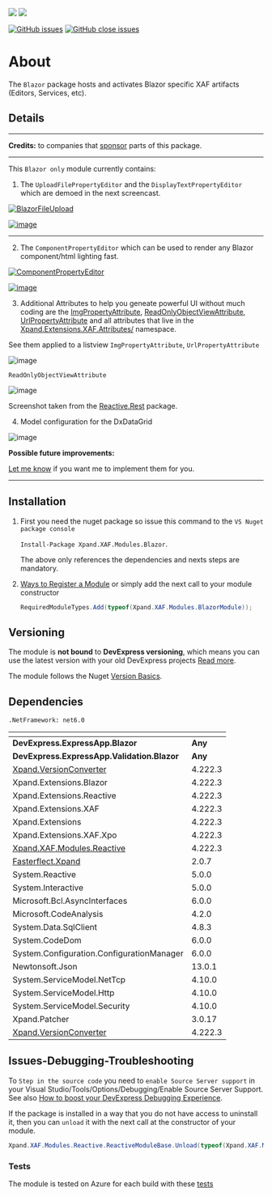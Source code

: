 ![](http://45-126-125-189.cloud-xip.com/nuget/v/Xpand.XAF.Modules.Blazor.svg?&style=flat) ![](http://45-126-125-189.cloud-xip.com/nuget/dt/Xpand.XAF.Modules.Blazor.svg?&style=flat)

[![GitHub issues](http://45-126-125-189.cloud-xip.com/github/issues/eXpandFramework/expand/Blazor.svg)](https://github.com/eXpandFramework/eXpand/issues?utf8=%E2%9C%93&q=is%3Aissue+is%3Aopen+sort%3Aupdated-desc+label%3AReactive.XAF+label%3ABlazor) [![GitHub close issues](http://45-126-125-189.cloud-xip.com/github/issues-closed/eXpandFramework/eXpand/Blazor.svg)](https://github.com/eXpandFramework/eXpand/issues?utf8=%E2%9C%93&q=is%3Aissue+is%3Aclosed+sort%3Aupdated-desc+label%3AReactive.XAF+label%3ABlazor)
# About 

The `Blazor` package hosts and activates Blazor specific XAF artifacts (Editors, Services, etc).

## Details

---

**Credits:** to companies that [sponsor](https://github.com/sponsors/apobekiaris) parts of this package.

---

This `Blazor only` module currently contains: 

1. The `UploadFilePropertyEditor` and the `DisplayTextPropertyEditor` which are demoed in the next screencast.

<twitter tags="#Blazor">

[![BlazorFileUpload](https://user-images.githubusercontent.com/159464/102690443-2274fe00-420e-11eb-88e9-0d5014a7280c.gif)
](https://youtu.be/SroXOxf_m74)

</twitter>

[![image](https://user-images.githubusercontent.com/159464/87556331-2fba1980-c6bf-11ea-8a10-e525dda86364.png)](https://youtu.be/SroXOxf_m74)

---

2. The `ComponentPropertyEditor` which can be used to render any Blazor component/html lighting fast. 

<twitter tags="#WinForms #WebForms">

[![ComponentPropertyEditor](https://user-images.githubusercontent.com/131656/109025740-aee8e480-76c7-11eb-8b05-5dc4675fb924.gif)
](2)

</twitter>


[![image](https://user-images.githubusercontent.com/159464/87556331-2fba1980-c6bf-11ea-8a10-e525dda86364.png)](https://youtu.be/VyP53DkIgTc)


3. Additional Attributes to help you geneate powerful UI without much coding are the [ImgPropertyAttribute](https://github.com/eXpandFramework/Reactive.XAF/blob/master/src/Extensions/Xpand.Extensions.XAF/Attributes/ImgPropertyAttribute.cs), [ReadOnlyObjectViewAttribute](https://github.com/eXpandFramework/Reactive.XAF/blob/master/src/Extensions/Xpand.Extensions.XAF/Attributes/ReadOnlyObjectViewAttribute.cs), [UrlPropertyAttribute](https://github.com/eXpandFramework/Reactive.XAF/blob/master/src/Extensions/Xpand.Extensions.XAF/Attributes/UrlPropertyAttribute.cs) and all attributes that live in the [Xpand.Extensions.XAF.Attributes/](https://github.com/eXpandFramework/Reactive.XAF/tree/master/src/Extensions/Xpand.Extensions.XAF/Attributes) namespace.

See them applied to a listview `ImgPropertyAttribute`, `UrlPropertyAttribute`

![image](https://user-images.githubusercontent.com/159464/184247680-7217af87-c637-45b5-ad59-b787b11dca6a.png)

`ReadOnlyObjectViewAttribute`

![image](https://user-images.githubusercontent.com/159464/184247883-db757729-e6e9-4e40-8090-af692a87a9dd.png)

Screenshot taken from the [Reactive.Rest](https://github.com/eXpandFramework/Reactive.XAF/tree/master/src/Modules/Reactive.Rest) package.

4. Model configuration for the DxDataGrid

![image](https://user-images.githubusercontent.com/159464/184248412-0f2bac55-ef0f-49da-a92e-aa15f5b4b483.png)


**Possible future improvements:**

[Let me know](https://github.com/sponsors/apobekiaris) if you want me to implement them for you.

---


## Installation 
1. First you need the nuget package so issue this command to the `VS Nuget package console` 

   `Install-Package Xpand.XAF.Modules.Blazor`.

    The above only references the dependencies and nexts steps are mandatory.

2. [Ways to Register a Module](https://documentation.devexpress.com/eXpressAppFramework/118047/Concepts/Application-Solution-Components/Ways-to-Register-a-Module)
or simply add the next call to your module constructor
    ```cs
    RequiredModuleTypes.Add(typeof(Xpand.XAF.Modules.BlazorModule));
    ```
## Versioning
The module is **not bound** to **DevExpress versioning**, which means you can use the latest version with your old DevExpress projects [Read more](https://github.com/eXpandFramework/XAF/tree/master/tools/Xpand.VersionConverter).

The module follows the Nuget [Version Basics](https://docs.microsoft.com/en-us/nuget/reference/package-versioning#version-basics).
## Dependencies
`.NetFramework: net6.0`

|<!-- -->|<!-- -->
|----|----
|**DevExpress.ExpressApp.Blazor**|**Any**
 |**DevExpress.ExpressApp.Validation.Blazor**|**Any**
|[Xpand.VersionConverter](https://github.com/eXpandFramework/Reactive.XAF/tree/master/tools/Xpand.VersionConverter)|4.222.3
 |Xpand.Extensions.Blazor|4.222.3
 |Xpand.Extensions.Reactive|4.222.3
 |Xpand.Extensions.XAF|4.222.3
 |Xpand.Extensions|4.222.3
 |Xpand.Extensions.XAF.Xpo|4.222.3
 |[Xpand.XAF.Modules.Reactive](https://github.com/eXpandFramework/Reactive.XAF/tree/master/src/Modules/Xpand.XAF.Modules.Reactive)|4.222.3
 |[Fasterflect.Xpand](https://github.com/eXpandFramework/Fasterflect)|2.0.7
 |System.Reactive|5.0.0
 |System.Interactive|5.0.0
 |Microsoft.Bcl.AsyncInterfaces|6.0.0
 |Microsoft.CodeAnalysis|4.2.0
 |System.Data.SqlClient|4.8.3
 |System.CodeDom|6.0.0
 |System.Configuration.ConfigurationManager|6.0.0
 |Newtonsoft.Json|13.0.1
 |System.ServiceModel.NetTcp|4.10.0
 |System.ServiceModel.Http|4.10.0
 |System.ServiceModel.Security|4.10.0
 |Xpand.Patcher|3.0.17
 |[Xpand.VersionConverter](https://github.com/eXpandFramework/Reactive.XAF/tree/master/tools/Xpand.VersionConverter)|4.222.3

## Issues-Debugging-Troubleshooting

To `Step in the source code` you need to `enable Source Server support` in your Visual Studio/Tools/Options/Debugging/Enable Source Server Support. See also [How to boost your DevExpress Debugging Experience](https://github.com/eXpandFramework/DevExpress.XAF/wiki/How-to-boost-your-DevExpress-Debugging-Experience#1-index-the-symbols-to-your-custom-devexpresss-installation-location).

If the package is installed in a way that you do not have access to uninstall it, then you can `unload` it with the next call at the constructor of your module.
```cs
Xpand.XAF.Modules.Reactive.ReactiveModuleBase.Unload(typeof(Xpand.XAF.Modules.Blazor.BlazorModule))
```



### Tests

The module is tested on Azure for each build with these [tests](https://github.com/eXpandFramework/Packages/tree/master/src/Tests/Blazor)

